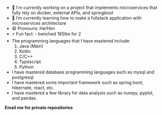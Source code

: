 - 🔭 I'm currently working on a project that implements microservices that fully rely on docker, external APIs, and springboot
- 🌱 I’m currently learning how to make a fullstack application with microservices architecture
- 😄 Pronouns: He/Him
- ⚡ Fun fact: - benched 165lbs for 2
- The programming languages ​​that I have mastered include:
    1. Java (Main)
    2. Kotlin
    3. C/C++
    4. Typescript
    5. Python
- I have mastered database programming languages ​​such as mysql and postgresql
- I have mastered some important framework such as spring boot, hibernate, react, etc.
- I have mastered a few library for data analysis such as numpy, pyplot, and pandas.


**Email me for private repositories**
